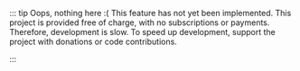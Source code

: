 ::: tip Oops, nothing here :(
This feature has not yet been implemented. This project is provided free of charge, with no subscriptions or payments. Therefore, development is slow.
To speed up development, support the project with donations or code contributions.

<boosty-link label="Sponsoring on Boosty" style="margin-right: 1em" />
<github-link label="Open GitHub" />
:::
